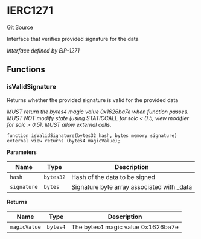 # IERC1271
[Git Source](https://github.com/KYRDTeam/ilo-contracts/blob/ae631fe4bfbce302e21cc5e317f651168c939703/src/interfaces/external/IERC1271.sol)

Interface that verifies provided signature for the data

*Interface defined by EIP-1271*


## Functions
### isValidSignature

Returns whether the provided signature is valid for the provided data

*MUST return the bytes4 magic value 0x1626ba7e when function passes.
MUST NOT modify state (using STATICCALL for solc < 0.5, view modifier for solc > 0.5).
MUST allow external calls.*


```solidity
function isValidSignature(bytes32 hash, bytes memory signature) external view returns (bytes4 magicValue);
```
**Parameters**

|Name|Type|Description|
|----|----|-----------|
|`hash`|`bytes32`|Hash of the data to be signed|
|`signature`|`bytes`|Signature byte array associated with _data|

**Returns**

|Name|Type|Description|
|----|----|-----------|
|`magicValue`|`bytes4`|The bytes4 magic value 0x1626ba7e|


